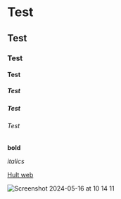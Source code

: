




# Test
## Test
### Test
#### Test
##### Test
##### Test
###### Test

**bold**

*italics*

[Hult web](https://my.hult.edu/s/)

![Screenshot 2024-05-16 at 10 14 11](https://github.com/RayPJL/TEST/assets/169985954/fefe1660-1832-42db-818e-8ec63c7965ef)


